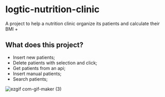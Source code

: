 # logtic-nutrition-clinic
A project to help a nutrition clinic organize its patients and calculate their BMI +

What does this project?  
-
- Insert new patients; 
- Delete patients with selection and click; 
- Get patients from an api; 
- Insert manual patients;
- Search patients;

![ezgif com-gif-maker (3)](https://user-images.githubusercontent.com/105122061/168450581-9ed9048e-dee5-4af7-865a-5a6972171ed1.gif)
